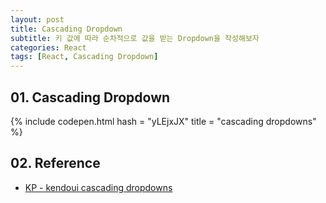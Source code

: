 ```yaml
---
layout: post
title: Cascading Dropdown
subtitle: 키 값에 따라 순차적으로 값을 받는 Dropdown을 작성해보자
categories: React
tags: [React, Cascading Dropdown]
---
```


## 01. Cascading Dropdown

{% include codepen.html hash = "yLEjxJX" title = "cascading dropdowns" %}

## 02. Reference

- [KP - kendoui cascading dropdowns](https://codepen.io/kpax/pen/pojXey)